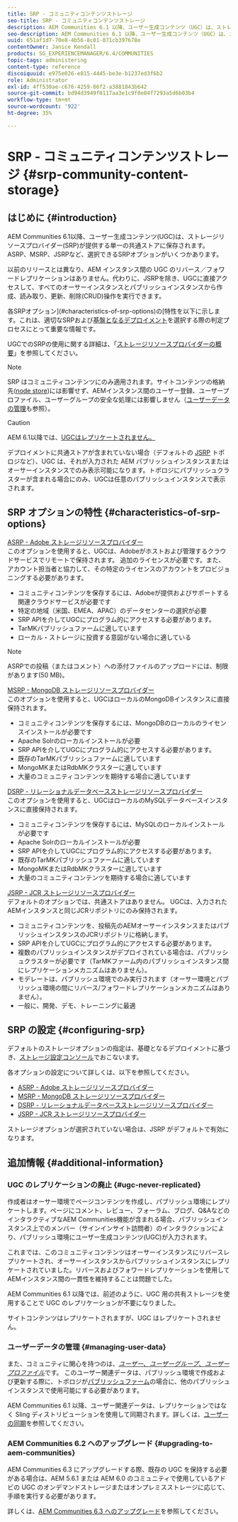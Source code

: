 ```yaml
---
title: SRP - コミュニティコンテンツストレージ
seo-title: SRP - コミュニティコンテンツストレージ
description: AEM Communities 6.1 以降、ユーザー生成コンテンツ（UGC）は、ストレージリソースプロバイダー（SRP）により提供される単一の共通ストアに格納されます
seo-description: AEM Communities 6.1 以降、ユーザー生成コンテンツ（UGC）は、ストレージリソースプロバイダー（SRP）により提供される単一の共通ストアに格納されます
uuid: 651af1d7-70e8-4b56-8c01-871cb397678e
contentOwner: Janice Kendall
products: SG_EXPERIENCEMANAGER/6.4/COMMUNITIES
topic-tags: administering
content-type: reference
discoiquuid: e975e026-e815-4445-be3e-b1237ed3f6b2
role: Administrator
exl-id: 4ff530ae-c676-4259-86f2-a3881843b642
source-git-commit: bd94d3949f0117aa3e1c9f0e84f7293a5d6b03b4
workflow-type: tm+mt
source-wordcount: '922'
ht-degree: 35%

---
```


# SRP - コミュニティコンテンツストレージ  {#srp-community-content-storage}

## はじめに {#introduction}

AEM Communities 6.1以降、ユーザー生成コンテンツ(UGC)は、ストレージリソースプロバイダー(SRP)が提供する単一の共通ストアに保存されます。 ASRP、MSRP、JSRPなど、選択できるSRPオプションがいくつかあります。

以前のリリースとは異なり、AEM インスタンス間の UGC のリバース／フォワードレプリケーションはありません。代わりに、JSRPを除き、UGCに直接アクセスして、すべてのオーサーインスタンスとパブリッシュインスタンスから作成、読み取り、更新、削除(CRUD)操作を実行できます。

各SRPオプション](#characteristics-of-srp-options)の[特性を以下に示します。これは、適切なSRPおよび[基盤となるデプロイメント](topologies.md)を選択する際の判定プロセスにとって重要な情報です。

UGCでのSRPの使用に関する詳細は、「[ストレージリソースプロバイダーの概要](srp.md)」を参照してください。

>[!NOTE]
>
>SRP はコミュニティコンテンツにのみ適用されます。サイトコンテンツの格納先([node store](../../help/sites-deploying/data-store-config.md))には影響せず、AEMインスタンス間のユーザー登録、ユーザープロファイル、ユーザーグループの安全な処理には影響しません（[ユーザーデータの管理](#managing-user-data)も参照）。

>[!CAUTION]
>
>AEM 6.1以降では、[UGCはレプリケートされません。](#ugc-never-replicated)
>
>デプロイメントに共通ストアが含まれていない場合（デフォルトの [JSRP](topologies.md#jsrp) トポロジなど）、UGC は、それが入力された AEM パブリッシュインスタンスまたはオーサーインスタンスでのみ表示可能になります。トポロジにパブリッシュクラスターが含まれる場合にのみ、UGCは任意のパブリッシュインスタンスで表示されます。

## SRP オプションの特性 {#characteristics-of-srp-options}

[ASRP - Adobe ストレージリソースプロバイダー](asrp.md)\
このオプションを使用すると、UGCは、Adobeがホストおよび管理するクラウドサービスでリモートで保持されます。 追加のライセンスが必要です。また、アカウント担当者と協力して、その特定のライセンスのアカウントをプロビジョニングする必要があります。

* コミュニティコンテンツを保存するには、Adobeが提供およびサポートする関連クラウドサービスが必要です
* 特定の地域（米国、EMEA、APAC）のデータセンターの選択が必要
* SRP APIを介してUGCにプログラム的にアクセスする必要があります。
* TarMKパブリッシュファームに適しています
* ローカル・ストレージに投資する意図がない場合に適している

>[!NOTE]
>
>ASRPでの投稿（またはコメント）への添付ファイルのアップロードには、制限があります(50 MB)。

[MSRP - MongoDB ストレージリソースプロバイダー](msrp.md)\
このオプションを使用すると、UGCはローカルのMongoDBインスタンスに直接保持されます。

* コミュニティコンテンツを保存するには、MongoDBのローカルのライセンスインストールが必要です
* Apache Solrのローカルインストールが必要
* SRP APIを介してUGCにプログラム的にアクセスする必要があります。
* 既存のTarMKパブリッシュファームに適しています
* MongoMKまたはRdbMKクラスターに適しています
* 大量のコミュニティコンテンツを期待する場合に適しています

[DSRP - リレーショナルデータベースストレージリソースプロバイダー](dsrp.md)\
このオプションを使用すると、UGCはローカルのMySQLデータベースインスタンスに直接保持されます。

* コミュニティコンテンツを保存するには、MySQLのローカルインストールが必要です
* Apache Solrのローカルインストールが必要
* SRP APIを介してUGCにプログラム的にアクセスする必要があります。
* 既存のTarMKパブリッシュファームに適しています
* MongoMKまたはRdbMKクラスターに適しています
* 大量のコミュニティコンテンツを期待する場合に適しています

[JSRP - JCR ストレージリソースプロバイダー](jsrp.md)\
デフォルトのオプションでは、共通ストアはありません。 UGCは、入力されたAEMインスタンスと同じJCRリポジトリにのみ保持されます。

* コミュニティコンテンツを、投稿先のAEMオーサーインスタンスまたはパブリッシュインスタンスのJCRリポジトリに格納します。
* SRP APIを介してUGCにプログラム的にアクセスする必要があります。
* 複数のパブリッシュインスタンスがデプロイされている場合は、パブリッシュクラスターが必要です（TarMKファーム内のパブリッシュインスタンス間にレプリケーションメカニズムはありません）。
* モデレートは、パブリッシュ環境でのみ実行されます（オーサー環境とパブリッシュ環境の間にリバース/フォワードレプリケーションメカニズムはありません）。
* 一般に、開発、デモ、トレーニングに最適

## SRP の設定 {#configuring-srp}

デフォルトのストレージオプションの指定は、基礎となるデプロイメントに基づき、[ストレージ設定コンソール](srp-config.md)でおこないます。

各オプションの設定について詳しくは、以下を参照してください。

* [ASRP - Adobe ストレージリソースプロバイダー](asrp.md)
* [MSRP - MongoDB ストレージリソースプロバイダー](msrp.md)
* [DSRP - リレーショナルデータベースストレージリソースプロバイダー](dsrp.md)
* [JSRP - JCR ストレージリソースプロバイダー](jsrp.md)

ストレージオプションが選択されていない場合は、JSRP がデフォルトで有効になります。

## 追加情報 {#additional-information}

### UGC のレプリケーションの廃止 {#ugc-never-replicated}

作成者はオーサー環境でページコンテンツを作成し、パブリッシュ環境にレプリケートします。ページにコメント、レビュー、フォーラム、ブログ、Q&amp;AなどのインタラクティブなAEM Communities機能が含まれる場合、パブリッシュインスタンス上でのメンバー（サインインサイト訪問者）のインタラクションにより、パブリッシュ環境にユーザー生成コンテンツ(UGC)が入力されます。

これまでは、このコミュニティコンテンツはオーサーインスタンスにリバースレプリケートされ、オーサーインスタンスからパブリッシュインスタンスにレプリケートされていました。リバースおよびフォワードレプリケーションを使用してAEMインスタンス間の一貫性を維持することは問題でした。

AEM Communities 6.1 以降では、前述のように、UGC 用の共有ストレージを使用することで UGC のレプリケーションが不要になりました。

サイトコンテンツはレプリケートされますが、UGC はレプリケートされません。

### ユーザーデータの管理  {#managing-user-data}

また、コミュニティに関心を持つのは、[*ユーザー*、*ユーザーグループ*、*ユーザープロファイル*](users.md)&#x200B;です。 このユーザー関連データは、パブリッシュ環境で作成および更新する際に、トポロジが[パブリッシュファーム](../../help/sites-deploying/recommended-deploys.md#tarmk-farm)の場合に、他のパブリッシュインスタンスで使用可能にする必要があります。

AEM Communities 6.1 以降、ユーザー関連データは、レプリケーションではなく Sling ディストリビューションを使用して同期されます。詳しくは、[ユーザーの同期](sync.md)を参照してください。

### AEM Communities 6.2 へのアップグレード {#upgrading-to-aem-communities}

AEM Communities 6.3 にアップグレードする際、既存の UGC を保持する必要がある場合は、AEM 5.6.1 または AEM 6.0 のコミュニティで使用しているアドビの UGC のオンデマンドストレージまたはオンプレミスストレージに応じて、手順を実行する必要があります。

詳しくは、[AEM Communities 6.3 へのアップグレード](upgrade.md)を参照してください。
